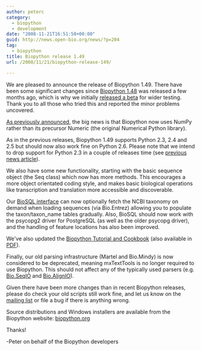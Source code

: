 ```yaml
---
author: peterc
category:
  - biopython
  - development
date: "2008-11-21T16:51:50+00:00"
guid: http://news.open-bio.org/news/?p=204
tag:
  - biopython
title: Biopython release 1.49
url: /2008/11/21/biopython-release-149/

---
```

We are pleased to announce the release of Biopython 1.49. There have been some significant changes since [Biopython 1.48](http://news.open-bio.org/news/2008/09/biopython-release-148/) was released a few months ago, which is why we initially [released a beta](http://news.open-bio.org/news/2008/11/biopython-149-beta-released/) for wider testing. Thank you to all those who tried this and reported the minor problems uncovered.

[As previously announced](http://news.open-bio.org/news/2008/09/biopython-numeric-and-numpy/), the big news is that Biopython now uses NumPy rather than its precursor Numeric (the original Numerical Python library).

As in the previous releases, Biopython 1.49 supports Python 2.3, 2.4 and 2.5 but should now also work fine on Python 2.6. Please note that we intend to drop support for Python 2.3 in a couple of releases time (see [previous news article](http://news.open-bio.org/news/2008/11/biopython-and-python-26-and-python-23/)).

We also have some new functionality, starting with the basic sequence object (the Seq class) which now has more methods. This encourages a more object orientated coding style, and makes basic biological operations like transcription and translation more accessible and discoverable.

Our [BioSQL interface](http://www.biopython.org/wiki/BioSQL) can now optionally fetch the NCBI taxonomy on demand when loading sequences (via Bio.Entrez) allowing you to populate the taxon/taxon\_name tables gradually. Also, BioSQL should now work with the psycopg2 driver for PostgreSQL (as well as the older psycopg driver), and the handling of feature locations has also been improved.

We've also updated the [Biopython Tutorial and Cookbook](http://biopython.org/DIST/docs/tutorial/Tutorial.html) (also available in [PDF](http://biopython.org/DIST/docs/tutorial/Tutorial.pdf)).

Finally, our old parsing infrastructure (Martel and Bio.Mindy) is now considered to be deprecated, meaning mxTextTools is no longer required to use Biopython. This should not affect any of the typically used parsers (e.g. [Bio.SeqIO](http://www.biopython.org/wiki/SeqIO) and [Bio.AlignIO](http://www.biopython.org/wiki/SeqIO)).

Given there have been more changes than in recent Biopython releases, please do check your old scripts still work fine, and let us know on the [mailing list](http://www.biopython.org/wiki/Mailing_lists "Biopython ailing lists") or file a bug if there is anything wrong.

Source distributions and Windows installers are available from the Biopython website: [biopython.org](http://biopython.org/ "Biopython website")

Thanks!

-Peter on behalf of the Biopython developers
